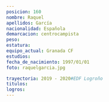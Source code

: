 ```yaml
---
posicion: 160
nombre: Raquel
apellidos: García
nacionalidad: Española
demarcacion: centrocampista
peso: 
estatura: 
equipo_actual: Granada CF
estudios:
fecha_de_nacimiento: 1997/01/01
foto: raquelgarcia.jpg

trayectoria: 2019 - 2020#EDF Logroño
titulos:
logros: 
---
```

